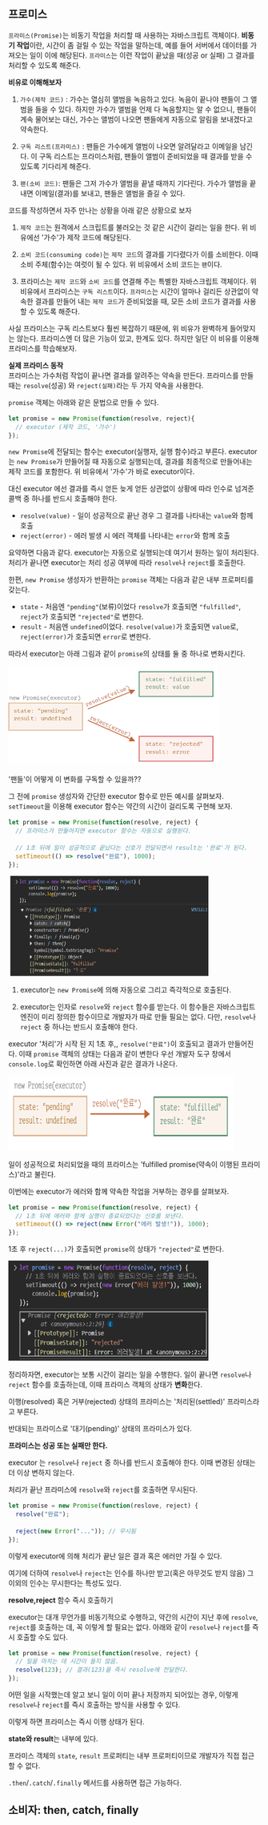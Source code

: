 ## 프로미스

`프라미스(Promise)`는 비동기 작업을 처리할 때 사용하는 자바스크립트 객체이다. **비동기 작업**이란, 시간이 좀 걸릴 수 있는 작업을 말하는데, 예를 들어 서버에서 데이터를 가져오는 일이 이에 해당된다. `프라미스`는 이런 작업이 끝났을 때(성공 or 실패) 그 결과를 처리할 수 있도록 해준다.

**비유로 이해해보자**    
1. `가수(제작 코드)` : 가수는 열심히 앨범을 녹음하고 있다. 녹음이 끝나야 팬들이 그 앨범을 들을 수 있다. 하지만 가수가 앨범을 언제 다 녹음할지는 알 수 없으니, 팬들이 계속 물어보는 대신, 가수는 앨범이 나오면 팬들에게 자동으로 알림을 보내겠다고 약속한다.

2. `구독 리스트(프라미스)` : 팬들은 가수에게 앨범이 나오면 알려달라고 이메일을 남긴다. 이 구독 리스트는 프라미스처럼, 팬들이 앨범이 준비되었을 때 결과를 받을 수 있도록 기다리게 해준다.

3. `팬(소비 코드)`: 팬들은 그저 가수가 앨범을 끝낼 때까지 기다린다. 가수가 앨범을 끝내면 이메일(결과)를 보내고, 팬들은 앨범을 즐길 수 있다. 

코드를 작성하면서 자주 만나는 상황을 아래 같은 상황으로 보자

1. `제작 코드`는 원격에서 스크립트를 불러오는 것 같은 시간이 걸리는 일을 한다. 위 비유에선 '가수'가 제작 코드에 해당된다.

2. `소비 코드(consuming code)`는 `제작 코드`의 결과를 기다렸다가 이를 소비한다. 이때 소비 주체(함수)는 여럿이 될 수 있다. 위 비유에서 소비 코드는 `팬`이다.

3. 프라미스는 `제작 코드`와 `소비 코드`를 연결해 주는 특별한 자바스크립트 객체이다. 위 비유에서 프라미스는 `구독 리스트`이다. `프라미스`는 시간이 얼마나 걸리든 상관없이 약속한 결과를 만들어 내는 `제작 코드`가 준비되었을 때, 모든 소비 코드가 결과를 사용할 수 있도록 해준다.

사실 프라미스는 구독 리스트보다 훨씬 복잡하기 때문에, 위 비유가 완벽하게 들어맞지는 않는다. 프라미스엔 더 많은 기능이 있고, 한계도 있다. 하지만 일단 이 비유를 이용해 프라미스를 학습해보자.

**실제 프라미스 동작**    
프라미스는 가수처럼 작업이 끝나면 결과를 알려주는 약속을 만든다. 프라미스를 만들 때는 `resolve`(성공) 와 `reject(실패)`라는 두 가지 약속을 사용한다.

`promise` 객체는 아래와 같은 문법으로 만들 수 있다.

```js
let promise = new Promise(function(resolve, reject){
  // executor (제작 코드, '가수')
});
```

`new Promise`에 전달되는 함수는 executor(실행자, 실행 함수)라고 부른다. executor는 `new Promise`가 만들어질 때 자동으로 실행되는데, 결과를 최종적으로 만들어내는 제작 코드를 포함한다. 위 비유에서 '가수'가 바로 executor이다.


대신 executor 에선 결과를 즉시 얻든 늦게 얻든 상관없이 상황에 따라 인수로 넘겨준 콜백 중 하나를 반드시 호출해야 한다.

- `resolve(value)` - 일이 성공적으로 끝난 경우 그 결과를 나타내는 `value`와 함께 호출
- `reject(error)` - 에러 발생 시 에러 객체를 나타내는 `error`와 함께 호출 

요약하면 다음과 같다. executor는 자동으로 실행되는데 여기서 원하는 일이 처리된다. 처리가 끝나면 executor는 처리 성공 여부에 따라 `resolve`나 `reject`를 호출한다.

한편, `new Promise` 생성자가 반환하는 `promise` 객체는 다음과 같은 내부 프로퍼티를 갖는다.

- `state` - 처음엔 `"pending"`(보류)이었다 `resolve`가 호출되면 `"fulfilled"`, `reject`가 호출되면 `"rejected"`로 변한다.
- `result` - 처음엔 `undefined`이었다. `resolve(value)`가 호출되면 `value`로, `reject(error)`가 호출되면 `error`로 변한다.

따라서 executor는 아래 그림과 같이 `promise`의 상태를 둘 중 하나로 변화시킨다.

<img src="Dom13.png" width="420" height="200" >

'팬들'이 어떻게 이 변화를 구독할 수 있을까??

그 전에 `promise` 생성자와 간단한 executor 함수로 만든 예시를 살펴보자. `setTimeout`을 이용해 executor 함수는 약간의 시간이 걸리도록 구현해 보자.

```js
let promise = new Promise(function(resolve, reject) {
  // 프라미스가 만들어지면 executor 함수는 자동으로 실행된다.

  // 1초 뒤에 일이 성공적으로 끝났다는 신호가 전달되면서 result는 '완료'가 된다.
  setTimeout(() => resolve("완료"), 1000);
});
```

<img src ="Dom14.png" width="400" height="200" >

1. executor는 `new Promise`에 의해 자동으로 그리고 즉각적으로 호출된다.

2. executor는 인자로 `resolve`와 `reject` 함수를 받는다. 이 함수들은 자바스크립트 엔진이 미리 정의한 함수이므로 개발자가 따로 만들 필요는 없다. 다만, `resolve`나 `reject` 중 하나는 반드시 호출해야 한다.

executor '처리'가 시작 된 지 1초 후,, `resolve("완료")`이 호출되고 결과가 만들어진다. 이때 `promise` 객체의 상태는 다음과 같이 변한다 우선 개발자 도구 창에서 `console.log`로 확인하면 아래 사진과 같은 결과가 나온다.

<img src="Dom15.png" width="450" height="150">

일이 성공적으로 처리되었을 때의 프라미스는 'fulfilled promise(약속이 이행된 프라미스)'라고 불린다.

이번에는 executor가 에러와 함께 약속한 작업을 거부하는 경우를 살펴보자.

```js
let promise = new Promise(function(resolve, reject) {
  // 1초 뒤에 에러와 함께 실행이 종료되었다는 신호를 보낸다.
  setTimeout(() => reject(new Error("에러 발생!")), 1000);
});
```

1초 후 `reject(...)`가 호출되면 `promise`의 상태가 `"rejected"`로 변한다.

<img src="Dom16.png" width="400" height="200">

정리하자면, executor는 보통 시간이 걸리는 일을 수행한다. 일이 끝나면 `resolve`나 `reject` 함수를 호출하는데, 이때 프라미스 객체의 상태가 **변화**한다.

이행(resolved) 혹은 거부(rejected) 상태의 프라미스는 '처리된(settled)' 프라미스라고 부른다.

반대되는 프라미스로 '대기(pending)' 상태의 프라미스가 있다.


**프라미스는 성공 또는 실패만 한다.**

executor 는 `resolve`나 `reject` 중 하나를 반드시 호출해야 한다. 이때 변경된 상태는 더 이상 변하지 않는다. 

처리가 끝난 프라미스에 `resolve`와 `reject`를 호출하면 무시된다.

```js
let promise = new Promise(function(reslove, reject) {
  resolve("완료");

  reject(new Error("...")); // 무시됨
});
```

이렇게 executor에 의해 처리가 끝난 일은 결과 혹은 에러만 가질 수 있다.

여기에 더하여 `resolve`나 `reject`는 인수를 하나만 받고(혹은 아무것도 받지 않음) 그 이외의 인수는 무시한다는 특성도 있다.

**resolve,reject** 함수 즉시 호출하기 

executor는 대개 무언가를 비동기적으로 수행하고, 약간의 시간이 지난 후에 `resolve`, `reject`를 호출하는 데, 꼭 이렇게 할 필요는 없다. 아래와 같이 `resolve`나 `reject`를 즉시 호출할 수도 있다.

```js
let promise = new Promise(function(resolve, reject) {
  // 일을 마치는 데 시간이 들지 않음.
  resolve(123); // 결과(123)을 즉시 resolve에 전달한다.
});
```

어떤 일을 시작했는데 알고 보니 일이 이미 끝나 저장까지 되어있는 경우, 이렇게 `resolve`나 `reject`를 즉시 호출하는 방식을 사용할 수 있다.

이렇게 하면 프라미스는 즉시 이행 상태가 된다.

**state와 result**는 내부에 있다.

프라미스 객체의 `state`, `result` 프로퍼티는 내부 프로퍼티이므로 개발자가 직접 접근할 수 없다.

`.then`/`.catch`/`.finally` 메서드를 사용하면 접근 가능하다.

## 소비자: then, catch, finally
